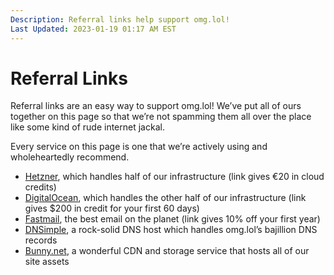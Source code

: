 ```yaml
---
Description: Referral links help support omg.lol!
Last Updated: 2023-01-19 01:17 AM EST
---
```


# Referral Links

Referral links are an easy way to support omg.lol! We’ve put all of ours together on this page so that we’re not spamming them all over the place like some kind of rude internet jackal.

Every service on this page is one that we’re actively using and wholeheartedly recommend.

- [Hetzner](https://hetzner.cloud/?ref=BpfZFDsG5Ljh), which handles half of our infrastructure (link gives €⁠20 in cloud credits)
- [DigitalOcean](https://m.do.co/c/13d8b63a1ba8), which handles the other half of our infrastructure (link gives $200 in credit for your first 60 days)
- [Fastmail](https://fastmail.com/omglol), the best email on the planet (link gives 10% off your first year)
- [DNSimple](https://dnsimple.com/r/334850e4b84a8a), a rock-solid DNS host which handles omg.lol’s bajillion DNS records 
- [Bunny.net](https://bunny.net?ref=78iezsfq3y), a wonderful CDN and storage service that hosts all of our site assets
